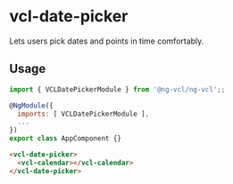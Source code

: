 # vcl-date-picker

Lets users pick dates and points in time comfortably.

## Usage

```js
import { VCLDatePickerModule } from '@ng-vcl/ng-vcl';;

@NgModule({
  imports: [ VCLDatePickerModule ],
  ...
})
export class AppComponent {}
```

```html
<vcl-date-picker>
  <vcl-calendar></vcl-calendar>
</vcl-date-picker>
```
